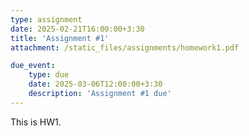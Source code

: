 ```yaml
---
type: assignment
date: 2025-02-21T16:00:00+3:30
title: 'Assignment #1'
attachment: /static_files/assignments/homework1.pdf

due_event: 
    type: due
    date: 2025-03-06T12:00:00+3:30
    description: 'Assignment #1 due'
---
```

This is HW1.

